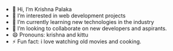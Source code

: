 - 👋 Hi, I’m Krishna Palaka
- 👀 I’m interested in web development projects
- 🌱 I’m currently learning new technologies in the industry
- 💞️ I’m looking to collaborate on new developers and aspirants.
- 😄 Pronouns: krishna and kittu
- ⚡ Fun fact: i love watching old movies and cooking.

<!---
isrikrishna/isrikrishna is a ✨ special ✨ repository because its `README.md` (this file) appears on your GitHub profile.
You can click the Preview link to take a look at your changes.
--->
